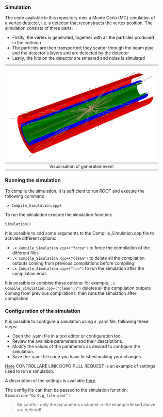 ### Simulation

The code available in this repository runs a Monte Carlo (MC) simulation of a vertex detector, i.e. a detector that reconstructs the vertex position. The simulation consists of three parts:
- Firstly, the vertex is generated, together with all the particles produced in the collision
- The particles are then transported; they scatter through the beam pipe and the detector's layers and are detected by the detector
- Lastly, the hits on the detector are smeared and noise is simulated



|![Event](Figures/Event_visual.png)| 
|:--:| 
|Visualisation of generated event| 

### Running the simulation
To compile the simulation, it is sufficient to run ROOT and execute the following command:
```
.x Compile_Simulation.cpp+
```
To run the simulation execute the simulation function:
```
Simulation()
```

It is possible to add some arguments to the Complile_Simulation.cpp file to activate different options:
- `.x Compile_Simulation.cpp+("force")` to force the compilation of the different files
- `.x Compile_Simulation.cpp+("clean")` to delete all the compilation outputs coming from previous compilations before compiling
- `.x Compile_Simulation.cpp+("run")` to run the simulation after the compilation ends

It is possible to combine these options: for example, `.x Compile_Simulation.cpp+("cleanrun")` deletes all the compilation outputs coming from previous compilations, then runs the simulation after compilation

### Configuration of the simulation
It is possible to configure a simulation using a .yaml file, following these steps:

- Open the .yaml file in a text editor or configuration tool.
- Review the available parameters and their descriptions.
- Modify the values of the parameters as desired to configure the simulation.
- Save the .yaml file once you have finished making your changes.

[Here](https://github.com/Bizzzio/TANS/blob/main/Config_Run.yaml) CONTROLLARE LINK DOPO PULL REQUEST is an example of settings used to run a simulation.

A description of the settings is available [here](Settings.md#settings-description).

The config file can then be passed to the simulation function: `Simulation("Config_file.yaml")`
> Be careful: only the parameters included in the example linked above are defined!